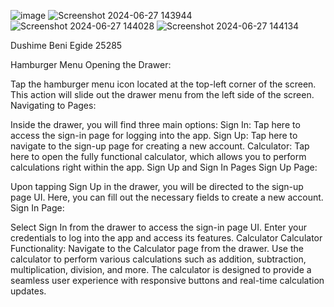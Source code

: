 ![image](https://github.com/bdushime/assignment_2/assets/135814208/7b043a8a-cb02-4aaf-a6d9-dece3c63cdc5)
![Screenshot 2024-06-27 143944](https://github.com/bdushime/assignment_2/assets/135814208/e6608afa-3a4f-4f5c-be19-e47c4ab38966)
![Screenshot 2024-06-27 144028](https://github.com/bdushime/assignment_2/assets/135814208/9a4d80f3-51b8-4f0f-998a-bcc07813f49a)
![Screenshot 2024-06-27 144134](https://github.com/bdushime/assignment_2/assets/135814208/8001eb12-4693-413b-b7ff-e8f3fdd97192)

Dushime Beni Egide
25285

Hamburger Menu
Opening the Drawer:

Tap the hamburger menu icon located at the top-left corner of the screen.
This action will slide out the drawer menu from the left side of the screen.
Navigating to Pages:

Inside the drawer, you will find three main options:
Sign In: Tap here to access the sign-in page for logging into the app.
Sign Up: Tap here to navigate to the sign-up page for creating a new account.
Calculator: Tap here to open the fully functional calculator, which allows you to perform calculations right within the app.
Sign Up and Sign In Pages
Sign Up Page:

Upon tapping Sign Up in the drawer, you will be directed to the sign-up page UI.
Here, you can fill out the necessary fields to create a new account.
Sign In Page:

Select Sign In from the drawer to access the sign-in page UI.
Enter your credentials to log into the app and access its features.
Calculator
Calculator Functionality:
Navigate to the Calculator page from the drawer.
Use the calculator to perform various calculations such as addition, subtraction, multiplication, division, and more.
The calculator is designed to provide a seamless user experience with responsive buttons and real-time calculation updates.
